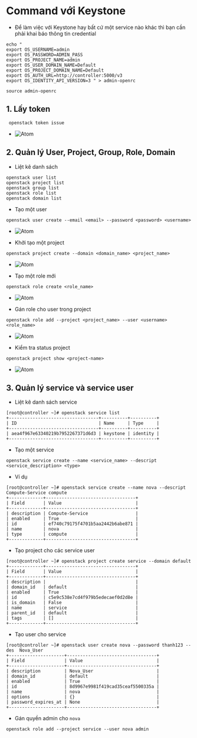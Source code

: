 # Command với Keystone # 
- Để làm việc với Keystone hay bất cứ một service nào khác thì bạn cần phải khai báo thông tin credential
```
echo "
export OS_USERNAME=admin
export OS_PASSWORD=ADMIN_PASS
export OS_PROJECT_NAME=admin
export OS_USER_DOMAIN_NAME=Default
export OS_PROJECT_DOMAIN_NAME=Default
export OS_AUTH_URL=http://controller:5000/v3
export OS_IDENTITY_API_VERSION=3 " > admin-openrc

source admin-openrc
```
## 1. Lấy token
```
 openstack token issue
```
- ![Atom](https://i.imgur.com/KaO3Chz.png) 

## 2. Quản lý User, Project, Group, Role, Domain
- Liệt kê danh sách 
```
openstack user list
openstack project list
openstack group list
openstack role list
openstack domain list
```
- Tạo một user 
```
openstack user create --email <email> --password <password> <username> 
```
- ![Atom](https://i.imgur.com/vJwSSho.png) 

- Khởi tạo một project 
```
openstack project create --domain <domain_name> <project_name>
```
- ![Atom](https://i.imgur.com/oP0GpUh.png) 

- Tạo một role mới
``` 
openstack role create <role_name>
```
- ![Atom](https://i.imgur.com/73I1nLK.png) 

- Gán role cho user trong project 
```
openstack role add --project <project_name> --user <username> <role_name>
```
- ![Atom](https://i.imgur.com/UWSusR8.png) 

- Kiểm tra status project 
```
openstack project show <project-name>
```
- ![Atom]() 

## 3. Quản lý service và service user ## 
- Liệt kê danh sách service 
```
[root@controller ~]# openstack service list
+----------------------------------+----------+----------+
| ID                               | Name     | Type     |
+----------------------------------+----------+----------+
| aea4f967e63340219b7952267371d6d3 | keystone | identity |
+----------------------------------+----------+----------+
```
- Tạo một service 
```
openstack service create --name <service_name> --descript <service_description> <type>
```
- Ví dụ 
```
[root@controller ~]# openstack service create --name nova --descript Compute-Service compute
+-------------+----------------------------------+
| Field       | Value                            |
+-------------+----------------------------------+
| description | Compute-Service                  |
| enabled     | True                             |
| id          | ef740c79175f4701b5aa2442b6abe871 |
| name        | nova                             |
| type        | compute                          |
+-------------+----------------------------------+
```

- Tạo project cho các service user 
```
[root@controller ~]# openstack project create service --domain default
+-------------+----------------------------------+
| Field       | Value                            |
+-------------+----------------------------------+
| description |                                  |
| domain_id   | default                          |
| enabled     | True                             |
| id          | c5e9c538e7cd4f979b5edecaef0d2d8e |
| is_domain   | False                            |
| name        | service                          |
| parent_id   | default                          |
| tags        | []                               |
+-------------+----------------------------------+
```

- Tạo user cho service 
```
[root@controller ~]# openstack user create nova --password thanh123 --des  Nova_User
+---------------------+----------------------------------+
| Field               | Value                            |
+---------------------+----------------------------------+
| description         | Nova_User                        |
| domain_id           | default                          |
| enabled             | True                             |
| id                  | 8d9967e9981f419cad35ceaf5500335a |
| name                | nova                             |
| options             | {}                               |
| password_expires_at | None                             |
+---------------------+----------------------------------+
```

- Gán quyền admin cho `nova`
```
openstack role add --project service --user nova admin

```

